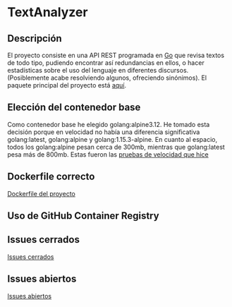 # TextAnalyzer

## Descripción

El proyecto consiste en una API REST programada en [Go](https://golang.org/) que revisa textos de todo tipo, pudiendo encontrar así redundancias en ellos, o hacer estadísticas sobre el uso del lenguaje en diferentes discursos. (Posiblemente acabe resolviendo algunos, ofreciendo sinónimos). El paquete principal del proyecto está [aquí](src/texto).

## Elección del contenedor base

Como contenedor base he elegido golang:alpine3.12. He tomado esta decisión porque
en velocidad no había una diferencia significativa golang:latest,
golang:alpine y golang:1.15.3-alpine. En cuanto al espacio,
todos los golang:alpine pesan cerca de 300mb, mientras que golang:latest pesa más
de 800mb. Estas fueron las [pruebas de velocidad que hice](https://github.com/guillelpnz/TextAnalyzer/blob/master/docs/pruebas_velocidad.md)

## Dockerfile correcto

[Dockerfile del proyecto](https://github.com/guillelpnz/TextAnalyzer/blob/master/Dockerfile)

## Uso de GitHub Container Registry

<!-- ## Motivación

Durante el trayecto que llevo recorrido de carrera, he tenido que hacer numerosas documentaciones, exposiciones, explicaciones, etc. Esto hizo que me diera cuenta de que paso bastante tiempo revisando si uso palabras de manera redundante. Por lo que se me ocurrió esta pequeña API que facilita el trabajo de analizar textos. -->

<!-- ## Uso de la aplicación

1. Para poder hacer uso de TextAnalyzer debes previamente
[instalar](https://golang.org/dl/) y [configurar](https://golang.org/doc/install)
Go correctamente en tu sistema.

2. Debes descargarte este repositorio.

- Para poder testear la aplicación, debes estar en el directorio raíz del
proyecto y ejecutar el comando:

&nbsp;&nbsp;&nbsp;&nbsp;&nbsp;&nbsp;&nbsp;&nbsp;&nbsp; `make test`

- Para ver las cabeceras de los métodos del paquete texto debes estar en el
directorio raíz del proyecto y ejecutar el comando:

&nbsp;&nbsp;&nbsp;&nbsp;&nbsp;&nbsp;&nbsp;&nbsp;&nbsp; `make doc`

## Herramientas utilizadas

El lenguaje que se va a utilizar es Go. Estas son el resto de [herramientas](docs/herramientas.md). -->
<!-- 

## Interfaz inicial

[Interfaz inicial](src/texto.go)

## Testeo de la interfaz

[Testeo de la interfaz](src/texto_test.go)

## Funciones auxiliares

[Funciones auxiliares](src/funcs.go)

## Testeo de funciones auxiliares

[Testeo de funciones auxiliares](src/funcs_test.go)

## Archivo iv.yaml

[Fichero iv.yaml](iv.yaml) -->

## Issues cerrados

[Issues cerrados](https://github.com/guillelpnz/TextAnalyzer/issues?q=is%3Aissue+is%3Aclosed)

## Issues abiertos

[Issues abiertos](https://github.com/guillelpnz/TextAnalyzer/issues)
